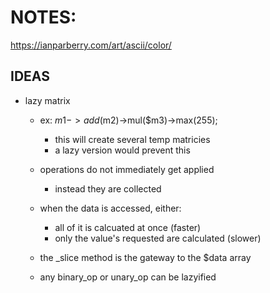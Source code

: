# NOTES:

https://ianparberry.com/art/ascii/color/

## IDEAS

- lazy matrix
    - ex: $m1->add($m2)->mul($m3)->max(255);
        - this will create several temp matricies 
        - a lazy version would prevent this 

    - operations do not immediately get applied
        - instead they are collected 
    - when the data is accessed, either:
        - all of it is calcuated at once (faster)
        - only the value's requested are calculated (slower)
        
    - the _slice method is the gateway to the $data array
    - any binary_op or unary_op can be lazyified
